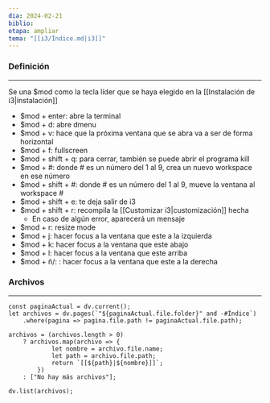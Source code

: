 ```yaml
---
dia: 2024-02-21
biblio:
etapa: ampliar
tema: "[[i3/Índice.md|i3]]"
---
```

### Definición
---
Se una $mod como la tecla líder que se haya elegido en la [[Instalación de i3|instalación]]
* $mod + enter: abre la terminal
* $mod + d: abre dmenu
* $mod + v: hace que la próxima ventana que se abra va a ser de forma horizontal
* $mod + f: fullscreen
* $mod + shift + q: para cerrar, también se puede abrir el programa kill
* $mod + #: donde # es un número del 1 al 9, crea un nuevo workspace en ese número
* $mod + shift + #: donde # es un número del 1 al 9, mueve la ventana al workspace #
* $mod + shift + e: te deja salir de i3
* $mod + shift + r: recompila la [[Customizar i3|customización]] hecha
	* En caso de algún error, aparecerá un mensaje
* $mod + r: resize mode
* $mod + j: hacer focus a la ventana que este a la izquierda
* $mod + k: hacer focus a la ventana que este abajo
* $mod + l: hacer focus a la ventana que este arriba
* $mod + ñ/: : hacer focus a la ventana que este a la derecha



### Archivos
---
```dataviewjs 
const paginaActual = dv.current();
let archivos = dv.pages(`"${paginaActual.file.folder}" and -#Índice`)
	.where(pagina => pagina.file.path != paginaActual.file.path);

archivos = (archivos.length > 0) 
	? archivos.map(archivo => {
			let nombre = archivo.file.name;
			let path = archivo.file.path;
			return `[[${path}|${nombre}]]`;
		}) 
	: ["No hay más archivos"];

dv.list(archivos);	
```